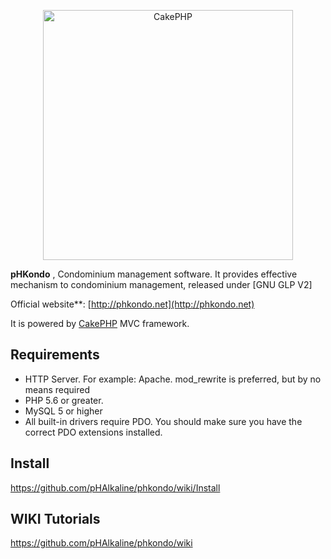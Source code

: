 <p align="center">
  <a href="https://phkondo.net/" target="_blank" >
    <img alt="CakePHP" src="“https://raw.githubusercontent.com/pHAlkaline/phkondo/master/app/View/Themed/Phkondo/webroot/img/logo_phkondo_flat.svg”" width="400" />
  </a>
</p>


**pHKondo** , Condominium management software. 
It provides effective mechanism to condominium management, released under [GNU GLP V2]

Official website**: [http://phkondo.net](http://phkondo.net)

It is powered by [CakePHP](http://cakephp.org) MVC framework.


## Requirements
  * HTTP Server. For example: Apache. mod_rewrite is preferred, but by no means required
  * PHP 5.6 or greater.
  * MySQL 5 or higher
  * All built-in drivers require PDO. You should make sure you have the correct PDO extensions installed.

## Install
https://github.com/pHAlkaline/phkondo/wiki/Install

## WIKI Tutorials
https://github.com/pHAlkaline/phkondo/wiki
